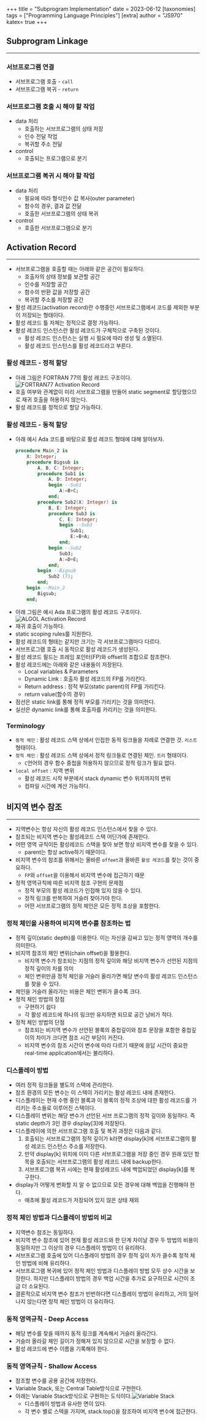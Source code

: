 +++
title = "Subprogram Implementation"
date = 2023-06-12
[taxonomies]
tags = ["Programming Language Principles"]
[extra]
author = "JS970"
katex= true
+++
## Subprogram Linkage
---
### 서브프로그램 연결
- 서브프로그램 호출 - `call`
- 서브프로그램 복귀 - `return`

### 서브프로그램 호출 시 해야 할 작업
- data 처리
	- 호출하는 서브프로그램의 상태 저장
	- 인수 전달 작업
	- 복귀할 주소 전달
- control
	- 호출되는 프로그램으로 분기

### 서브프로그램 복귀 시 해야 할 작업
- data 처리
	- 필요에 따라 형식인수 값 복사(outer parameter)
	- 함수의 경우, 결과 값 전달
	- 호출한 서브프로그램의 상태 복귀
- control
	- 호출한 서브프로그램으로 분기

## Activation Record
---
- 서브프로그램을 호출할 때는 아래와 같은 공간이 필요하다.
	- 호출자의 상태 정보를 보관할 공간
	- 인수를 저장할 공간
	- 함수의 반환 값을 저장할 공간
	- 복귀할 주소를 저장할 공간
- 활성 레코드(activation record)란 수행중인 서브프로그램에서 코드를 제외한 부분이 저장되는 형태이다.
- 활성 레코드 틀 자체는 정적으로 결정 가능하다.
- 활성 레코드 인스턴스란 활성 레코드가 구체적으로 구축된 것이다.
	- 활성 레코드 인스턴스는 실행 시 필요에 따라 생성 및 소멸된다.
	- 활성 레코드 인스턴스를 활성 레코드라고 부른다.

### 활성 레코드 - 정적 할당
- 아래 그림은 FORTRAN 77의 활성 래코드 구조이다.![FORTRAN77 Activation Record](/image/PL/fortranRecord.png)
- 호출 여부와 관계없이 미리 서브프로그램을 만들어 static segment로 할당했으므로 재귀 호출을 허용하지 않는다.
- 활성 레코드를 정적으로 할당 가능하다.

### 활성 레코드 - 동적 할당
- 아래 예시 Ada 코드를 바탕으로 활성 레코드 형태에 대해 알아보자.
	```Ada
	procedure Main_2 is
		X: Integer;
		procedure Bigsub is
			A, B, C: Integer;
			procedure Sub1 is
				A, D: Integer;
				begin --Sub1
					A:=B+C;
				end;
			procedure Sub2(X: Integer) is
				B, E: Integer;
				procedure Sub3 is
					C, E: Integer;
					begin --Sub3
						Sub1;
						E:=B+A;
					end;
				begin --Sub2
					Sub3;
					A:=D+E;
				end;
			begin --Bigsub
				Sub2 (7);
			end;
		begin --Main_2
			Bigsub;
		end;
	```
- 아래 그림은 예시 Ada 프로그램의 활성 레코드 구조이다.![ALGOL Activation Record](/image/PL/adaRecord.png)
- 재귀 호출이 가능하다.
- static scoping rules를 지원한다.
- 활성 레코드의 형태는 같지만 크기는 각 서브프로그램마다 다르다.
- 서브프로그램 호출 시 동적으로 활성 레코드가 생성된다.
- 활성 레코드 필드는 프레임 포인터(FP)와 offset의 조합으로 참조한다.
- 활성 레코드에는 아래와 같은 내용들이 저장된다.
	- Local variables & Parameters
	- Dynamic Link : 호출자 활성 레코드의 FP를 가리킨다.
	- Return address : 정적 부모(static parent)의 FP를 가리킨다.
	- return value(함수의 경우)
- 점선은 static link를 통해 정적 부모를 가리키는 것을 의미한다.
- 실선은 dynamic link를 통해 호출자를 카리키는 것을 의미한다.

### Terminology
- `동적 체인` : 활성 레코드 스택 상에서 인접한 동적 링크들을 차례로 연결한 것. `리스트` 형태이다.
- `정적 체인` : 활성 레코드 스택 상에서 정적 링크들로 연결된 체인. `트리` 형태이다.
	- `C`언어의 경우 함수 중첩을 허용하지 않으므로 정적 링크가 필요 없다.
- `local offset` : 지역 변위
	- 활성 레코드 시작 부분에서 stack dynamic 변수 위치까지의 변위
	- 컴파일 시간에 계산 가능하다.

## 비지역 변수 참조
---
- 지역변수는 항상 자신의 활성 레코드 인스턴스에서 찾을 수 있다.
- 참조되는 비지역 변수는 활성레코드 스택 어딘가에 존재한다.
- 어떤 영역 규칙이든 활성레코드 스택을 찾아 보면 항상 비지역 변수를 찾을 수 있다.
	- parent는 항상 active하기 때문이다.
- 비지역 변수의 참조를 위해서는 올바른 `offeet`과 올바른 `활성 레코드`를 찾는 것이 중요하다.
	- `FP`와 `offset`을 이용해서 비지역 변수에 접근하기 때문
- 정적 영역규칙에 따른 비지역 참조 구현의 문제점
	- 정적 부모의 활성 레코드가 인접해 있지 않을 수 있다.
	- 정적 링크를 반복하여 거슬러 찾아가야 한다.
	- 어떤 서브프로그램의 정적 체인은 모든 정적 조상을 포함한다.

### 정적 체인을 사용하여 비지역 변수를 참조하는 법
- 정적 깊이(static depth)를 이용한다. 이는 자신을 감싸고 있는 정적 영역의 개수를 의미한다.
- 비지역 참조의 체인 변위(chain offset)을 활용한다.
	- 비지역 변수가 참조되는 지점의 정적 깊이와 해당 비지역 변수가 선언된 지점의 정적 깊이의 차를 의미
	- 체인 변위만큼 정적 체인을 거슬러 올라가면 해당 변수의 활성 레코드 인스턴스를 찾을 수 있다.
- 체인을 거슬러 올라가는 비용은 체인 변위가 클수록 크다.
- 정적 체인 방법의 장점
	- 구현하기 쉽다
	- 각 활성 레코드에 하나의 링크만 유지하면 되므로 공간 낭비가 적다.
- 정적 체인 방법의 단점
	- 참조되는 비지역 변수가 선언된 블록의 중첩깊이와 참조 문장을 포함한 중첩깊이의 차이가 크다면 참조 시간 부담이 커진다.
	- 비지역 변수의 참조 시간이 변수에 따라 다르기 때문에 응답 시간이 중요한 real-time application에서는 불리하다.

### 디스플레이 방법
- 여러 정적 링크들을 별도의 스택에 관리한다.
- 참조 환경의 모든 변수는 이 스택이 가리키는 활성 레코드 내에 존재한다.
- 디스플레이는 현재 수행 중인 블록과 이 블록의 정적 조상에 대한 활성 레코드를 가리키는 주소들로 이루어진 스택이다.
- 디스플레이 변위는 해당 변수가 선언된 서브 프로그램의 정적 깊이와 동일하다. 즉 static depth가 3인 경우 display\[3\]에 저장된다. 
- 디스플레이에 의한 서브프로그램 호출 및 복귀 과정은 다음과 같다.
	1. 호출되는 서브프로그램의 정적 깊이가 k라면 display\[k\]에 서브프로그램의 활성 레코드 인스턴스 주소를 저장한다.
	2. 만약 display\[k\] 위치에 이미 다른 서브프로그램을 저장 중인 경우 원래 있던 항목을 호출되는 서브프로그램의 활성 레코드 내에 backup한다.
	3. 서브프로그램 복귀 시에는 현재 활성레코드 내에 백업되었던 display\[k\]를 복구한다.
- display가 어떻게 변화할 지 알 수 없으므로 모든 경우에 대해 백업을 진행해야 한다.
	- 애초에 활성 레코드가 저장되어 있지 않은 상태 재외

### 정적 체인 방법과 디스플레이 방법의 비교
- 지역변수 참조는 동일하다.
- 비지역 변수 참조에 있어 현재 활성 레코드와 한 단계 차이날 경우 두 방법의 비용이 동일하지만 그 이상의 경우 디스플레이 방법이 더 유리하다.
- 서브프로그램 호출에 있어 디스플레이 방법의 경우 정적 깊이 차가 클수록 정적 체인 방법에 비해 유리하다.
- 서브프로그램 복귀에 있어 정적 체인 방법과 디스플레이 방법 모두 상수 시간을 보장한다. 하지만 디스플레이 방법의 경우 백업 시간을 추가로 요구하므로 시간이 조금 더 소요된다.
- 결론적으로 비지역 변수 참조가 빈번하다면 디스플레이 방법이 유리하고, 거의 일어나지 않는다면 정적 체인 방법이 더 유리하다.

### 동적 영역규칙 - Deep Access
- 해당 변수를 찾을 때까지 동적 링크를 계속해서 거슬러 올라간다.
- 거슬러 올라갈 체인 길이가 정해져 있지 않으므로 시간을 보장할 수 없다.
- 활성 레코드에 변수 이름을 기록해야 한다.

### 동적 영역규칙 - Shallow Access
- 참조할 변수를 공용 공간에 저장한다.
- Variable Stack, 또는 Central Table방식으로 구현한다.
- 아래는 Variable Stack방식으로 구현하는 도식이다.![Variable Stack](/image/PL/variableStack.png)
	- 디스플레이 방법과 유사한 면이 있다.
	- 각 변수 별로 스텍을 가지며, stack.top()을 참조하여 비지역 변수에 접근한다.


